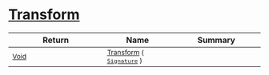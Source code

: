 # [Transform](./ComponentSorter-100663517.md)



| Return | Name | Summary | 
| --- | --- | --- | 
| <sub>[Void](https://docs.microsoft.com/en-us/dotnet/api/System.Void)</sub><img width=200/>| <sub>[Transform](./ComponentSorter-100663517.md) ( [`Signature`](./../../Signature.md) )</sub>| <sub></sub><img width=200/>| <br>


